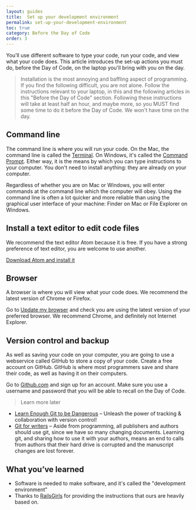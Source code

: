 ```yaml
---
layout: guides
title:  Set up your development environment
permalink: set-up-your-development-environment
toc: true
category: Before the Day of Code
order: 3
---
```

<!-- <span class="tag tag--draft">Not started</span> -->
<!-- <span class="tag tag--progress">In progress</span> -->
<!-- <span class="tag tag--review">Ready for review</span> -->
<!-- <span class="tag tag--approved">Approved</span> -->

<p class="content__abstract">
  You’ll use different software to type your code, run your code, and view what your code does. This article introduces the set-up actions you must do, before the Day of Code, on the laptop you'll bring with you on the day.
</p>

> Installation is the most annoying and baffling aspect of programming. If you find the following difficult, you are not alone. Follow the instructions relevant to your laptop, in this and the following articles in this "Before the Day of Code" section. Following these instructions will take at least half an hour, and maybe more, so you MUST find some time to do it before the Day of Code. We won't have time on the day.

## Command line

The command line is where you will run your code. On the Mac, the command line is called the [Terminal](glossary#terminal). On Windows, it's called the [Command Prompt](glossary#command-prompt). Either way, it is the means by which you can type instructions to your computer. You don't need to install anything: they are already on your computer.

Regardless of whether you are on Mac or Windows, you will enter commands at the command line which the computer will obey. Using the command line is often a lot quicker and more reliable than using the graphical user interface of your machine: Finder on Mac or File Explorer on Windows.

## Install a text editor to edit code files
We recommend the text editor Atom because it is free. If you have a strong preference of text editor, you are welcome to use another.

[Download Atom and install it](https://atom.io/)

## Browser

A browser is where you will view what your code does. We recommend the latest version of Chrome or Firefox.

Go to [Update my browser](https://updatemybrowser.org/) and check you are using the latest version of your preferred browser. We recommend Chrome, and definitely not Internet Explorer.

## Version control and backup

As well as saving your code on your computer, you are going to use a webservice called GitHub to store a copy of your code. Create a free account on GitHub. GitHub is where most programmers save and share their code, as well as having it on their computers.

Go to [Github.com](https://github.com/) and sign up for an account. Make sure you use a username and password that you will be able to recall on the Day of Code.

> <span class="content__learn-more">Learn more later<span>
* [Learn Enough Git to be Dangerous](https://www.learnenough.com/git) – Unleash the power of
tracking & collaboration with version control!
* [Git for writers](https://medium.com/@sayhellotovanessa/git-for-writers-write-fiction-like-a-good-programmer-ea6f0309a69a) – Aside from programming, all publishers and authors should use git, since we have so many changing documents. Learning git, and sharing how to use it with your authors, means an end to calls from authors that their hard drive is corrupted and the manuscript changes are lost forever.


## What you’ve learned

* Software is needed to make software, and it's called the "development environment"
* Thanks to [RailsGirls](http://guides.railsgirls.com/install) for providing the instructions that ours are heavily based on.
